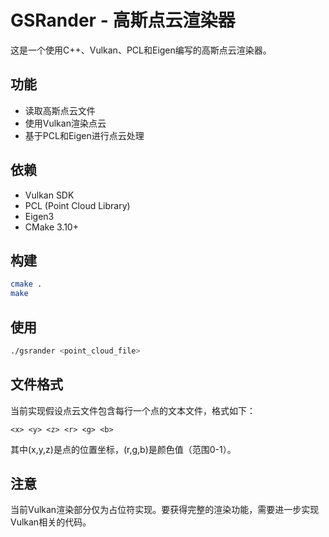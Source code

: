 # GSRander - 高斯点云渲染器

这是一个使用C++、Vulkan、PCL和Eigen编写的高斯点云渲染器。

## 功能

- 读取高斯点云文件
- 使用Vulkan渲染点云
- 基于PCL和Eigen进行点云处理

## 依赖

- Vulkan SDK
- PCL (Point Cloud Library)
- Eigen3
- CMake 3.10+

## 构建

```bash
cmake .
make
```

## 使用

```bash
./gsrander <point_cloud_file>
```

## 文件格式

当前实现假设点云文件包含每行一个点的文本文件，格式如下：

```
<x> <y> <z> <r> <g> <b>
```

其中(x,y,z)是点的位置坐标，(r,g,b)是颜色值（范围0-1）。

## 注意

当前Vulkan渲染部分仅为占位符实现。要获得完整的渲染功能，需要进一步实现Vulkan相关的代码。